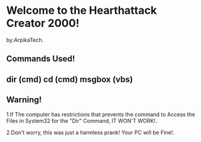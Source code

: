 <!DOCTYPE html>
<html>
<head>

</head>
<body>

<h1>Welcome to the Hearthattack Creator 2000!</h1>
<p>by:ArpikaTech.</p>

</head>
<body>

<h2>Commands Used!<h2>

<p1>dir (cmd)<p1>
<p1>cd (cmd)</p1>
<p1>msgbox (vbs)</p1>

</body>
</html>

<h2>Warning!</h1>
<p>1.If The computer has restrictions that prevents the command to Access the
Files in System32 for the "Dir" Command, IT WON'T WORK!.</p>
<p>2.Don't worry, this was just a harmless prank! Your PC will be Fine!.</p>
